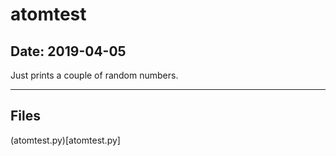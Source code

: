 # atomtest

## Date: 2019-04-05

Just prints a couple of random numbers.

-----

## Files

(atomtest.py)[atomtest.py]